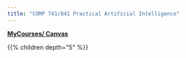 ```yaml
---
title: "COMP 741/841 Practical Artificial Intelligence"
---
```


**[MyCourses/ Canvas](https://mycourses.unh.edu/)**

{{% children depth="5" %}}

